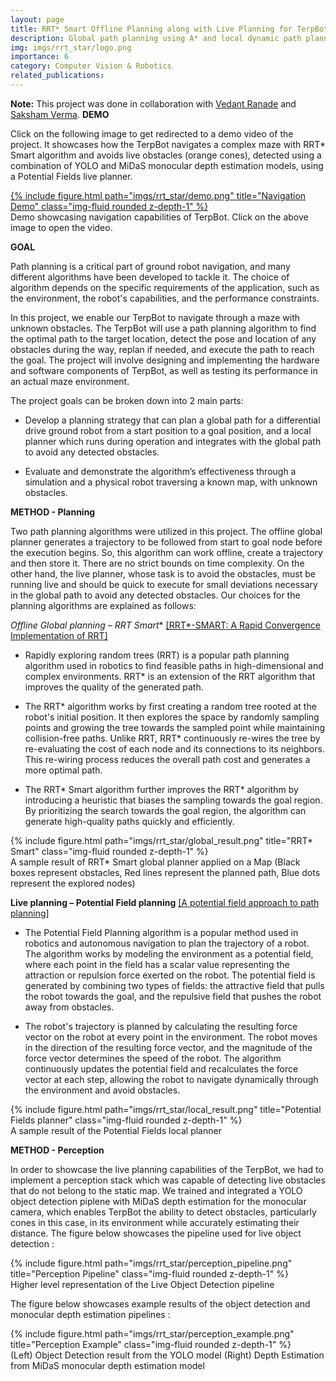 ```yaml
---
layout: page
title: RRT* Smart Offline Planning along with Live Planning for TerpBot*
description: Global path planning using A* and local dynamic path planning using potential fields algorithm for TerpBot
img: imgs/rrt_star/logo.png
importance: 6
category: Computer Vision & Robotics
related_publications:
---
```


**Note:** This project was done in collaboration with <a href='https://github.com/vedran97'>Vedant Ranade</a> and <a href='https://github.com/SakshamV'>Saksham Verma</a>.
**DEMO**

Click on the following image to get redirected to a demo video of the project. It showcases how the TerpBot navigates a complex maze with RRT* Smart algorithm and avoids live obstacles (orange cones), detected using a combination of YOLO and MiDaS monocular depth estimation models, using a Potential Fields live planner.

<div class="row justify-content-center">
    <div class="col-sm-auto mt-3 mt-md-0 text-center">
        <a href="https://www.youtube.com/watch?v=x7VzOseteOU&ab_channel=SakshamVerma">
            {% include figure.html path="imgs/rrt_star/demo.png" title="Navigation Demo" class="img-fluid rounded z-depth-1" %}
        </a>
    </div>
</div>

<div class="caption">
    Demo showcasing navigation capabilities of TerpBot. Click on the above image to open the video.
</div>

**GOAL**

Path planning is a critical part of ground robot navigation, and many different algorithms have been developed to tackle it. The choice of algorithm depends on the specific requirements of the application, such as the environment, the robot's capabilities, and the performance constraints.

In this project, we enable our TerpBot to navigate through a maze with unknown obstacles. The TerpBot will use a path planning algorithm to find the optimal path to the target location, detect the pose and location of any obstacles during the way, replan if needed, and execute the path to reach the goal. The project will involve designing and implementing the hardware and software components of TerpBot, as well as testing its performance in an actual maze environment.

The project goals can be broken down into 2 main parts:

- Develop a planning strategy that can plan a global path for a differential drive ground robot from a start position to a goal position, and a local planner which runs during operation and integrates with the global path to avoid any detected obstacles.

- Evaluate and demonstrate the algorithm’s effectiveness through a simulation and a physical robot traversing a known map, with unknown obstacles.

**METHOD - Planning**

Two path planning algorithms were utilized in this project. The offline global planner generates a trajectory to be followed from start to goal node before the execution begins. So, this algorithm can work offline, create a trajectory and then store it. There are no strict bounds on time complexity. On the other hand, the live planner, whose task is to avoid the obstacles, must be running live and should be quick to execute for small deviations necessary in the global path to avoid any detected obstacles. Our choices for the planning algorithms are explained as follows:

**Offline Global planning – RRT* Smart** 
<a href='https://journals.sagepub.com/doi/10.5772/56718'>[RRT*-SMART: A Rapid Convergence Implementation of RRT]</a>

- Rapidly exploring random trees (RRT) is a popular path planning algorithm used in robotics to find feasible paths in high-dimensional and complex environments. RRT* is an extension of the RRT algorithm that improves the quality of the generated path.

- The RRT* algorithm works by first creating a random tree rooted at the robot's initial position. It then explores the space by randomly sampling points and growing the tree towards the sampled point while maintaining collision-free paths. Unlike RRT, RRT* continuously re-wires the tree by re-evaluating the cost of each node and its connections to its neighbors. This re-wiring process reduces the overall path cost and generates a more optimal path.

- The RRT* Smart algorithm further improves the RRT* algorithm by introducing a heuristic that biases the sampling towards the goal region. By prioritizing the search towards the goal region, the algorithm can generate high-quality paths quickly and efficiently. 

<div class="row justify-content-center">
    <div class="col-sm-auto mt-3 mt-md-0 text-center">
        {% include figure.html path="imgs/rrt_star/global_result.png" title="RRT* Smart" class="img-fluid rounded z-depth-1" %}
    </div>
</div>
<div class="caption">
    A sample result of RRT* Smart global planner applied on a Map (Black boxes represent obstacles, Red lines represent the planned path, Blue dots represent the explored nodes)
</div>

**Live planning – Potential Field planning**
<a href='https://ieeexplore.ieee.org/document/127236'>[A potential field approach to path planning]</a>

- The Potential Field Planning algorithm is a popular method used in robotics and autonomous navigation to plan the trajectory of a robot. The algorithm works by modeling the environment as a potential field, where each point in the field has a scalar value representing the attraction or repulsion force exerted on the robot. The potential field is generated by combining two types of fields: the attractive field that pulls the robot towards the goal, and the repulsive field that pushes the robot away from obstacles.

- The robot's trajectory is planned by calculating the resulting force vector on the robot at every point in the environment. The robot moves in the direction of the resulting force vector, and the magnitude of the force vector determines the speed of the robot. The algorithm continuously updates the potential field and recalculates the force vector at each step, allowing the robot to navigate dynamically through the environment and avoid obstacles.

<div class="row justify-content-center">
    <div class="col-sm-auto mt-3 mt-md-0 text-center">
        {% include figure.html path="imgs/rrt_star/local_result.png" title="Potential Fields planner" class="img-fluid rounded z-depth-1" %}
    </div>
</div>
<div class="caption">
    A sample result of the Potential Fields local planner
</div>

**METHOD - Perception**

In order to showcase the live planning capabilities of the TerpBot, we had to implement a perception stack which was capable of detecting live obstacles that do not belong to the static map. We trained and integrated a YOLO object detection piplene with MiDaS depth estimation for the monocular camera, which enables TerpBot the ability to detect obstacles, particularly cones in this case, in its environment while accurately estimating their distance. The figure below showcases the pipeline used for live object detection :

<div class="row justify-content-center">
    <div class="col-sm-auto mt-3 mt-md-0 text-center">
        {% include figure.html path="imgs/rrt_star/perception_pipeline.png" title="Perception Pipeline" class="img-fluid rounded z-depth-1" %}
    </div>
</div>
<div class="caption">
    Higher level representation of the Live Object Detection pipeline
</div>

The figure below showcases example results of the object detection and monocular depth estimation pipelines : 

<div class="row justify-content-center">
    <div class="col-sm-auto mt-3 mt-md-0 text-center">
        {% include figure.html path="imgs/rrt_star/perception_example.png" title="Perception Example" class="img-fluid rounded z-depth-1" %}
    </div>
</div>
<div class="caption">
    (Left) Object Detection result from the YOLO model (Right) Depth Estimation from MiDaS monocular depth estimation model
</div>